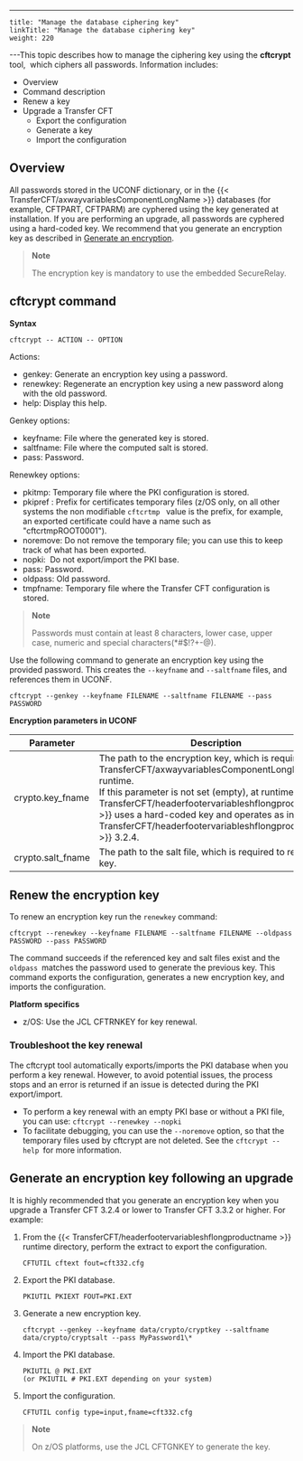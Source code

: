 ---
    title: "Manage the database ciphering key"
    linkTitle: "Manage the database ciphering key"
    weight: 220
---This topic describes how to manage the ciphering key using the ****cftcrypt**** tool,  which ciphers all passwords. Information includes:

- Overview
- Command description
- Renew a key
- Upgrade a Transfer CFT
    -   Export the configuration    
    -   Generate a key
    -   Import the configuration

## Overview

All passwords stored in the UCONF dictionary, or in the {{< TransferCFT/axwayvariablesComponentLongName  >}} databases (for example, CFTPART, CFTPARM) are cyphered using the key generated at installation. If you are performing an upgrade, all passwords are cyphered using a hard-coded key. We recommend that you generate an encryption key as described in [Generate an encryption](#Generate).

> **Note**
>
> The encryption key is mandatory to use the embedded SecureRelay.

## cftcrypt command

****Syntax****

`cftcrypt -- ACTION -- OPTION`

Actions:

- genkey: Generate an encryption key using a password.
- renewkey: Regenerate an encryption key using a new password along with the old password.
- help: Display this help.

Genkey options:

- keyfname: File where the generated key is stored.
- saltfname: File where the computed salt is stored.
- pass: Password.

Renewkey options:

- pkitmp: Temporary file where the PKI configuration is stored.
- pkipref : Prefix for certificates temporary files (z/OS only, on all other systems the non modifiable `cftcrtmp ` value is the prefix, for example, an exported certificate could have a name such as "cftcrtmpROOT0001").
- noremove: Do not remove the temporary file; you can use this to keep track of what has been exported.
- nopki:  Do not export/import the PKI base.
- pass: Password.
- oldpass: Old password.
- tmpfname: Temporary file where the Transfer CFT configuration is stored.

> **Note**
>
> Passwords must contain at least 8 characters, lower case, upper case, numeric and special characters(\*#$!?+-@).

Use the following command to generate an encryption key using the provided password. This creates the `--keyfname` and `--saltfname` files, and references them in UCONF.

```
cftcrypt --genkey --keyfname FILENAME --saltfname FILENAME --pass PASSWORD
```

****Encryption parameters in UCONF****


| Parameter  | Description  |
| --- | --- |
| crypto.key_fname  | The path to the encryption key, which is required at {{< TransferCFT/axwayvariablesComponentLongName  >}} runtime.<br/> If this parameter is not set (empty), at runtime {{< TransferCFT/headerfootervariableshflongproductname  >}} uses a hard-coded key and operates as in {{< TransferCFT/headerfootervariableshflongproductname  >}} 3.2.4. |
| crypto.salt_fname  | The path to the salt file, which is required to renew the key.  |


## Renew the encryption key

To renew an encryption key run the `renewkey` command:

```
cftcrypt --renewkey --keyfname FILENAME --saltfname FILENAME --oldpass PASSWORD --pass PASSWORD
```

The command succeeds if the referenced key and salt files exist and the `oldpass `matches the password used to generate the previous key. This command exports the configuration, generates a new encryption key, and imports the configuration.

****Platform specifics****

- z/OS: Use the JCL CFTRNKEY for key renewal.

### Troubleshoot the key renewal

The cftcrypt tool automatically exports/imports the PKI database when you perform a key renewal. However, to avoid potential issues, the process stops and an error is returned if an issue is detected during the PKI export/import.

- To perform a key renewal with an empty PKI base or without a PKI file, you can use: ` cftcrypt --renewkey --nopki `
- To facilitate debugging, you can use the `--noremove` option, so that the temporary files used by cftcrypt are not deleted. See the `cftcrypt --help `for more information.

<span id="Generate"></span>

## Generate an encryption key following an upgrade

It is highly recommended that you generate an encryption key when you upgrade a Transfer CFT 3.2.4 or lower to Transfer CFT 3.3.2 or higher. For example:

1. From the {{< TransferCFT/headerfootervariableshflongproductname >}} runtime directory, perform the extract to export the configuration.  
    ```
    CFTUTIL cftext fout=cft332.cfg
    ```
1. Export the PKI database.  
    ```
    PKIUTIL PKIEXT FOUT=PKI.EXT
    ```
1. Generate a new encryption key.  
    ```
    cftcrypt --genkey --keyfname data/crypto/cryptkey --saltfname data/crypto/cryptsalt --pass MyPassword1\*
    ```
1. Import the PKI database.  
    ```
    PKIUTIL @ PKI.EXT
    (or PKIUTIL # PKI.EXT depending on your system)
    ```
1. Import the configuration.  
    ```
    CFTUTIL config type=input,fname=cft332.cfg
    ```

> **Note**
>
> On z/OS platforms, use the JCL CFTGNKEY to generate the key.
